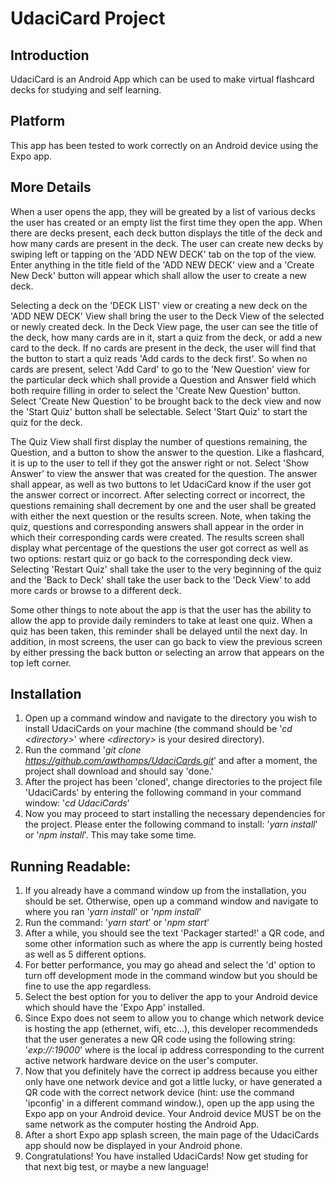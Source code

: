 # UdaciCard Project

## Introduction
UdaciCard is an Android App which can be used to make virtual flashcard decks for studying and self learning.

## Platform
This app has been tested to work correctly on an Android device using the Expo app.

## More Details
When a user opens the app, they will be greated by a list of various decks the user has created or an empty list the first time they open the app. When there are decks present, each deck button displays the title of the deck and how many cards are present in the deck. The user can create new decks by swiping left or tapping on the 'ADD NEW DECK' tab on the top of the view. Enter anything in the title field of the 'ADD NEW DECK' view and a 'Create New Deck' button will appear which shall allow the user to create a new deck.

Selecting a deck on the 'DECK LIST' view or creating a new deck on the 'ADD NEW DECK' View shall bring the user to the Deck View of the selected or newly created deck. In the Deck View page, the user can see the title of the deck, how many cards are in it, start a quiz from the deck, or add a new card to the deck. If no cards are present in the deck, the user will find that the button to start a quiz reads 'Add cards to the deck first'. So when no cards are present, select 'Add Card' to go to the 'New Question' view for the particular deck which shall provide a Question and Answer field which both require filling in order to select the 'Create New Question' button. Select 'Create New Question' to be brought back to the deck view and now the 'Start Quiz' button shall be selectable. Select 'Start Quiz' to start the quiz for the deck.

The Quiz View shall first display the number of questions remaining, the Question, and a button to show the answer to the question. Like a flashcard, it is up to the user to tell if they got the answer right or not. Select 'Show Answer' to view the answer that was created for the question. The answer shall appear, as well as two buttons to let UdaciCard know if the user got the answer correct or incorrect. After selecting correct or incorrect, the questions remaining shall decrement by one and the user shall be greated with either the next question or the results screen. Note, when taking the quiz, questions and corresponding answers shall appear in the order in which their corresponding cards were created. The results screen shall display what percentage of the questions the user got correct as well as two options: restart quiz or go back to the corresponding deck view. Selecting 'Restart Quiz' shall take the user to the very beginning of the quiz and the 'Back to Deck' shall take the user back to the 'Deck View' to add more cards or browse to a different deck.

Some other things to note about the app is that the user has the ability to allow the app to provide daily reminders to take at least one quiz. When a quiz has been taken, this reminder shall be delayed until the next day. In addition, in most screens, the user can go back to view the previous screen by either pressing the back button or selecting an arrow that appears on the top left corner.

## Installation
1. Open up a command window and navigate to the directory you wish to install UdaciCards on your machine (the command should be '*cd \<directory\>*' where *\<directory\>* is your desired directory).
2. Run the command '*git clone https://github.com/awthomps/UdaciCards.git*' and after a moment, the project shall download and should say 'done.'
3. After the project has been 'cloned', change directories to the project file 'UdaciCards' by entering the following command in your command window: '*cd UdaciCards*'
4. Now you may proceed to start installing the necessary dependencies for the project. Please enter the following command to install: '*yarn install*' or '*npm install*'. This may take some time.

## Running Readable:
1. If you already have a command window up from the installation, you should be set. Otherwise, open up a command window and navigate to where you ran '*yarn install*' or '*npm install*'
2. Run the command: '*yarn start*' or '*npm start*'
3. After a while, you should see the text 'Packager started!' a QR code, and some other information such as where the app is currently being hosted as well as 5 different options.
4. For better performance, you may go ahead and select the 'd' option to turn off development mode in the command window but you should be fine to use the app regardless.
5. Select the best option for you to deliver the app to your Android device which should have the 'Expo App' installed.
6. Since Expo does not seem to allow you to change which network device is hosting the app (ethernet, wifi, etc...), this developer recommendeds that the user generates a new QR code using the following string: '*exp://<local-ip-address>:19000*' where <local-ip-address> is the local ip address corresponding to the current active network hardware device on the user's computer.
7. Now that you definitely have the correct ip address because you either only have one network device and got a little lucky, or have generated a QR code with the correct network device (hint: use the command 'ipconfig' in a different command window.), open up the app using the Expo app on your Android device. Your Android device MUST be on the same network as the computer hosting the Android App.
8. After a short Expo app splash screen, the main page of the UdaciCards app should now be displayed in your Android phone.
9. Congratulations! You have installed UdaciCards! Now get studing for that next big test, or maybe a new language!